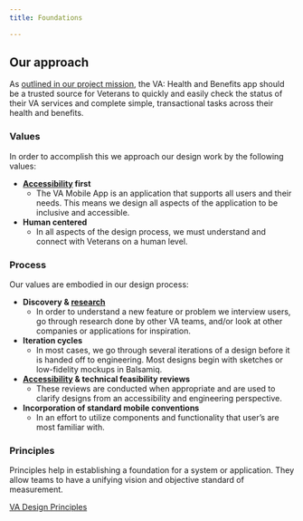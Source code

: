 ```yaml
---
title: Foundations

---
```



## Our approach 
As [outlined in our project mission](https://department-of-veterans-affairs.github.io/va-mobile-app/docs/About/team-charter#team-mission-statement), the VA: Health and Benefits app should be a trusted source for Veterans to quickly and easily check the status of their VA services and complete simple, transactional tasks across their health and benefits.

### Values
In order to accomplish this we approach our design work by the following values:

* **[Accessibility](../FrontEnd/Accessibility) first**
  * The VA Mobile App is an application that supports all users and their needs. This means we design all aspects of the application to be inclusive and accessible. 
* **Human centered**
  *  In all aspects of the design process, we must understand and connect with Veterans on a human level. 

### Process
Our values are embodied in our design process:

* **Discovery & [research](Research)**
  * In order to understand a new feature or problem we interview users, go through research done by other VA teams, and/or look at other companies or applications for inspiration. 
* **Iteration cycles**
  * In most cases, we go through several iterations of a design before it is handed off to engineering. Most designs begin with sketches or low-fidelity mockups in Balsamiq.
* **[Accessibility](../FrontEnd/Accessibility) & technical feasibility reviews**
  * These reviews are conducted when appropriate and are used to clarify designs from an accessibility and engineering perspective.
* **Incorporation of standard mobile conventions**
  * In an effort to utilize components and functionality that user’s are most familiar with.

### Principles 
Principles help in establishing a foundation for a system or application. They allow teams to have a unifying vision and objective standard of measurement. 

[VA Design Principles](https://design.va.gov/about/principles)

